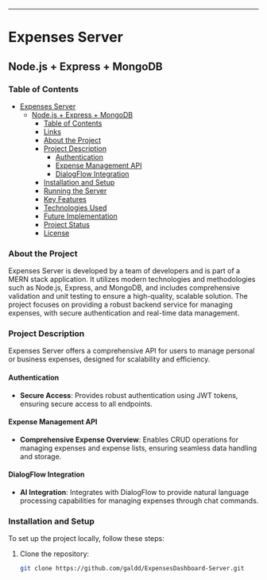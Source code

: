 ---

# Expenses Server

## Node.js + Express + MongoDB

### Table of Contents
- [Expenses Server](#expenses-server)
  - [Node.js + Express + MongoDB](#nodejs--express--mongodb)
    - [Table of Contents](#table-of-contents)
    - [Links](#links)
    - [About the Project](#about-the-project)
    - [Project Description](#project-description)
      - [Authentication](#authentication)
      - [Expense Management API](#expense-management-api)
      - [DialogFlow Integration](#dialogflow-integration)
    - [Installation and Setup](#installation-and-setup)
    - [Running the Server](#running-the-server)
    - [Key Features](#key-features)
    - [Technologies Used](#technologies-used)
    - [Future Implementation](#future-implementation)
    - [Project Status](#project-status)
    - [License](#license)


### About the Project
Expenses Server is developed by a team of developers and is part of a MERN stack application. It utilizes modern technologies and methodologies such as Node.js, Express, and MongoDB, and includes comprehensive validation and unit testing to ensure a high-quality, scalable solution. The project focuses on providing a robust backend service for managing expenses, with secure authentication and real-time data management.

### Project Description
Expenses Server offers a comprehensive API for users to manage personal or business expenses, designed for scalability and efficiency.

#### Authentication
- **Secure Access**: Provides robust authentication using JWT tokens, ensuring secure access to all endpoints.

#### Expense Management API
- **Comprehensive Expense Overview**: Enables CRUD operations for managing expenses and expense lists, ensuring seamless data handling and storage.

#### DialogFlow Integration
- **AI Integration**: Integrates with DialogFlow to provide natural language processing capabilities for managing expenses through chat commands.

### Installation and Setup
To set up the project locally, follow these steps:

1. Clone the repository:
   ```bash
   git clone https://github.com/galdd/ExpensesDashboard-Server.git

